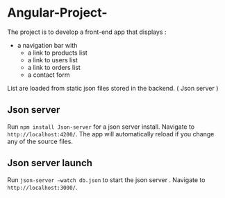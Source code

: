 # Angular-Project-

The project is to develop a front-end app that displays :
- a navigation bar with 
  - a link to products list
  - a link to users list
  - a link to orders list
  - a contact form

List are loaded from static json files stored in the backend. ( Json server )

## Json server

Run `npm install Json-server` for a json server install. Navigate to `http://localhost:4200/`. The app will automatically reload if you change any of the source files.

## Json server launch

Run `json-server –watch db.json` to start the  json server . Navigate to `http://localhost:3000/`.




